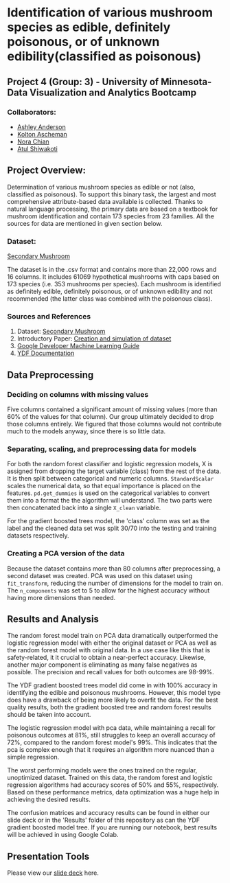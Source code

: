 # Identification of various mushroom species as edible, definitely poisonous, or of unknown edibility(classified as poisonous)

## Project 4 (Group: 3) - University of Minnesota- Data Visualization and Analytics Bootcamp

### Collaborators:
* [Ashley Anderson](https://github.com/AshleyKAnderson) <br>
* [Kolton Ascheman](https://github.com/K01t0N) <br>
* [Nora Chian](https://github.com/ndchian)<br>
* [Atul Shiwakoti](https://github.com/atulshi)<br>

## Project Overview:
Determination of various mushroom species as edible or not (also, classified as poisonous). To support this binary task, the largest and most comprehensive attribute-based data available is collected. Thanks to natural language processing, the primary data are based on a textbook for mushroom identification and contain 173 species from 23 families. All the sources for data are mentioned in given section below.
    
### Dataset: 
[Secondary Mushroom](https://archive.ics.uci.edu/dataset/848/secondary+mushroom+dataset)

The dataset is in the .csv format and contains more than 22,000 rows and 16 columns. It includes 61069 hypothetical mushrooms with caps based on 173 species (i.e. 353 mushrooms per species). Each mushroom is identified as definitely edible, definitely poisonous, or of unknown edibility and not recommended (the latter class was combined with the poisonous class).

### Sources and References
   1)  Dataset: [Secondary Mushroom](https://archive.ics.uci.edu/dataset/848/secondary+mushroom+dataset)
   2)  Introductory Paper: [Creation and simulation of dataset](https://www.semanticscholar.org/paper/Mushroom-data-creation%2C-curation%2C-and-simulation-to-Wagner-Heider/336be248b6f1c5d77c3c93e89f2e19e7344b0250)
   3)  [Google Developer Machine Learning Guide](https://developers.google.com/machine-learning/decision-forests/practice)
   4)  [YDF Documentation](https://ydf.readthedocs.io/en/stable/)

## Data Preprocessing

### Deciding on columns with missing values
Five columns contained a significant amount of missing values (more than 60% of the values for that column). Our group ultimately decided to drop those columns entirely. We figured that those columns would not contribute much to the models anyway, since there is so little data.

### Separating, scaling, and preprocessing data for models

For both the random forest classifier and logistic regression models, X is assigned from dropping the target variable (class) from the rest of the data. It is then split between categorical and numeric columns. `StandardScalar` scales the numerical data, so that equal importance is placed on the features. `pd.get_dummies` is used on the categorical variables to convert them into a format the the algorithm will understand. The two parts were then concatenated back into a single `X_clean` variable.

For the gradient boosted trees model, the 'class' column was set as the label and the cleaned data set was split 30/70 into the testing and training datasets respectively. 

### Creating a PCA version of the data

Because the dataset contains more than 80 columns after preprocessing, a second dataset was created. PCA was used on this dataset using `fit_transform`, reducing the number of dimensions for the model to train on. The `n_components` was set to 5 to allow for the highest accuracy without having more dimensions than needed.

## Results and Analysis

The random forest model train on PCA data dramatically outperformed the logistic regression model with either the original dataset or PCA as well as the random forest model with original data. In a use case like this that is safety-related, it it crucial to obtain a near-perfect accuracy. Likewise, another major component is eliminating as many false negatives as possible. The precision and recall values for both outcomes are 98-99%.

The YDF gradient boosted trees model did come in with 100% accuracy in identifying the edible and poisonous mushrooms. However, this model type does have a drawback of being more likely to overfit the data. For the best quality results, both the gradient boosted tree and random forest results should be taken into account.

The logistic regression model with pca data, while maintaining a recall for poisonous outcomes at 81%, still struggles to keep an overall accuracy of 72%, compared to the random forest model's 99%. This indicates that the pca is complex enough that it requires an algorithm more nuanced than a simple regression.

The worst performing models were the ones trained on the regular, unoptimized dataset. Trained on this data, the random forest and logistic regression algorithms had accuracy scores of 50% and 55%, respectively. Based on these performance metrics, data optimization was a huge help in achieving the desired results.

The confusion matrices and accuracy results can be found in either our slide deck or in the 'Results' folder of this repository as can the YDF gradient boosted model tree. If you are running our notebook, best results will be achieved in using Google Colab. 

## Presentation Tools

Please view our [slide deck](https://docs.google.com/presentation/d/1fP5_myl5a4beyzoj1ECBHwvMkO1uI4Y_84e1jNgDBOE/edit?usp=sharing) here. 
